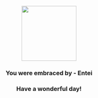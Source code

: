 <p align="center">
    <img src="https://raw.githubusercontent.com/PokeAPI/sprites/master/sprites/pokemon/244.png" width="150" height="150">
</p>
<h3 align="center">You were embraced by - <b>Entei</b></h3>
<h3 align="center">Have a wonderful day!</h3>
